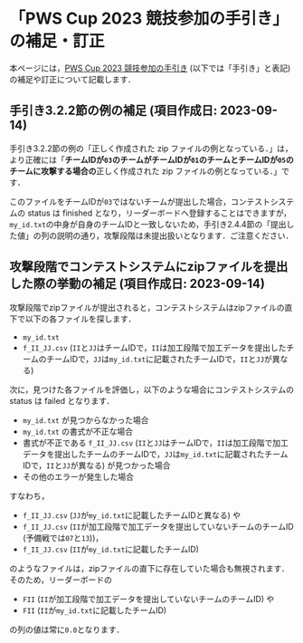 # 「PWS Cup 2023 競技参加の手引き」の補足・訂正

本ページには，[PWS Cup 2023 競技参加の手引き](https://www.iwsec.org/pws/2023/Images/docs/cup23-manual-0829-02.pdf) (以下では「手引き」と表記)の補足や訂正について記載します．

## 手引き3.2.2節の例の補足 (項目作成日: 2023-09-14)
手引き3.2.2節の例の「正しく作成された zip ファイルの例となっている．」は，より正確には「**チームIDが`03`のチームがチームIDが`01`のチームとチームIDが`05`のチームに攻撃する場合の**正しく作成された zip ファイルの例となっている．」です．

このファイルをチームIDが`03`ではないチームが提出した場合，コンテストシステムの status は finished となり，リーダーボードへ登録することはできますが，`my_id.txt`の中身が自身のチームIDと一致しないため，手引き2.4.4節の「提出した値」の列の説明の通り，攻撃段階は未提出扱いとなります．ご注意ください．


## 攻撃段階でコンテストシステムにzipファイルを提出した際の挙動の補足 (項目作成日: 2023-09-14)
攻撃段階でzipファイルが提出されると，コンテストシステムはzipファイルの直下で以下の各ファイルを探します．

- `my_id.txt`
- `f_II_JJ.csv` (`II`と`JJ`はチームIDで，`II`は加工段階で加工データを提出したチームのチームIDで，`JJ`は`my_id.txt`に記載されたチームIDで，`II`と`JJ`が異なる)

次に，見つけた各ファイルを評価し，以下のような場合にコンテストシステムの status は failed となります．

- `my_id.txt` が見つからなかった場合
- `my_id.txt` の書式が不正な場合
- 書式が不正である `f_II_JJ.csv` (`II`と`JJ`はチームIDで，`II`は加工段階で加工データを提出したチームのチームIDで，`JJ`は`my_id.txt`に記載されたチームIDで，`II`と`JJ`が異なる) が見つかった場合
- その他のエラーが発生した場合

すなわち，

- `f_II_JJ.csv` (`JJ`が`my_id.txt`に記載したチームIDと異なる) や
- `f_II_JJ.csv` (`II`が加工段階で加工データを提出していないチームのチームID (予備戦では`07`と`13`))，
- `f_II_JJ.csv` (`II`が`my_id.txt`に記載したチームID)

のようなファイルは，zipファイルの直下に存在していた場合も無視されます．そのため，リーダーボードの

- `FII` (`II`が加工段階で加工データを提出していないチームのチームID) や
- `FII` (`II`が`my_id.txt`に記載したチームID)

の列の値は常に`0.0`となります．
